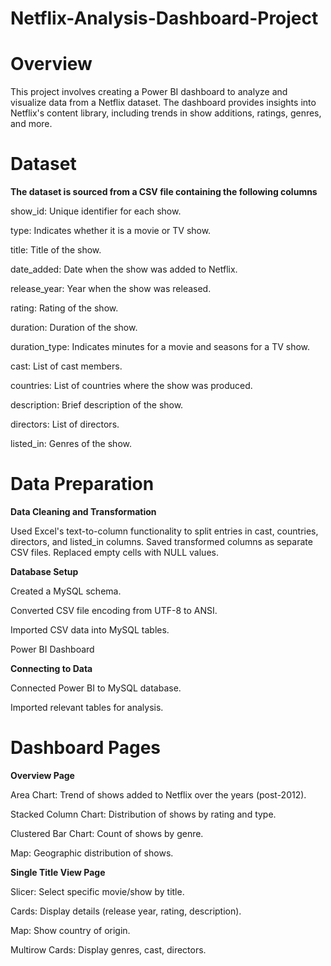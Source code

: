 # Netflix-Analysis-Dashboard-Project

# Overview
This project involves creating a Power BI dashboard to analyze and visualize data from a Netflix dataset. The dashboard provides insights into Netflix's content library, including trends in show additions, ratings, genres, and more.

# Dataset
**The dataset is sourced from a CSV file containing the following columns**

show_id: Unique identifier for each show.

type: Indicates whether it is a movie or TV show.

title: Title of the show.

date_added: Date when the show was added to Netflix.

release_year: Year when the show was released.

rating: Rating of the show.

duration: Duration of the show.

duration_type: Indicates minutes for a movie and seasons for a TV show.

cast: List of cast members.

countries: List of countries where the show was produced.

description: Brief description of the show.

directors: List of directors.

listed_in: Genres of the show.


# Data Preparation


**Data Cleaning and Transformation**

Used Excel's text-to-column functionality to split entries in cast, countries, directors, and listed_in columns.
Saved transformed columns as separate CSV files.
Replaced empty cells with NULL values.


**Database Setup**

Created a MySQL schema.

Converted CSV file encoding from UTF-8 to ANSI.

Imported CSV data into MySQL tables.

Power BI Dashboard

**Connecting to Data**

Connected Power BI to MySQL database.

Imported relevant tables for analysis.


# Dashboard Pages

**Overview Page**

Area Chart: Trend of shows added to Netflix over the years (post-2012).

Stacked Column Chart: Distribution of shows by rating and type.

Clustered Bar Chart: Count of shows by genre.

Map: Geographic distribution of shows.


**Single Title View Page**

Slicer: Select specific movie/show by title.

Cards: Display details (release year, rating, description).

Map: Show country of origin.

Multirow Cards: Display genres, cast, directors.





